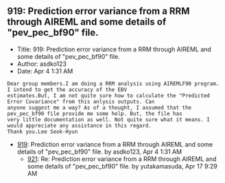 ## 919: Prediction error variance from a RRM through AIREML and some details of "pev_pec_bf90" file.

- Title: 919: Prediction error variance from a RRM through AIREML and some details of "pev_pec_bf90" file.
- Author: asdko123
- Date: Apr 4 1:31 AM

```
Dear group members.I am doing a RRM analysis using AIREMLF90 program. I intend to get the accuracy of the EBV
estimates.But, I am not quite sure how to calculate the "Predicted Error Covariance" from this anlysis outputs. Can
anyone suggest me a way? As of a thought, I assumed that the pev_pec_bf90 file provide me some help. But, the file has
very little documentation as well. Not quite sure what it means. I would appreciate any assistance in this regard. 
Thank you.Lee Seok-Hyun
```

- [919](0919.md): Prediction error variance from a RRM through AIREML and some details of &quot;pev_pec_bf90&quot; file. by asdko123, Apr 4 1:31 AM
    - [921](0921.md): Re: Prediction error variance from a RRM through AIREML and some details of &quot;pev_pec_bf90&quot; file. by yutakamasuda, Apr 17 9:29 AM
